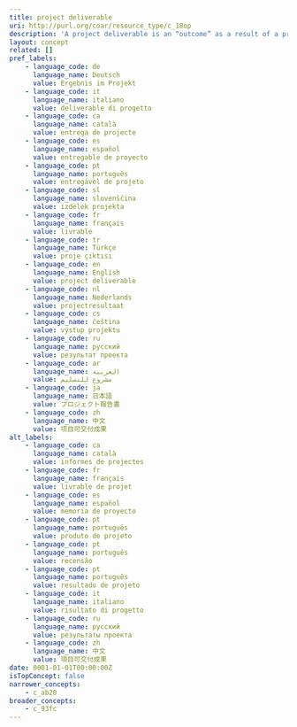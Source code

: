 ```yaml
---
title: project deliverable
uri: http://purl.org/coar/resource_type/c_18op
description: 'A project deliverable is an “outcome” as a result of a project that is intended to be delivered to a customer (e.g. funder). Examples of deliverable are report, document, work package or any other building block of an overall project. [Source: https://en.wikipedia.org/wiki/Deliverable ]'
layout: concept
related: []
pref_labels:
    - language_code: de
      language_name: Deutsch
      value: Ergebnis im Projekt
    - language_code: it
      language_name: italiano
      value: deliverable di progetto
    - language_code: ca
      language_name: català
      value: entrega de projecte
    - language_code: es
      language_name: español
      value: entregable de proyecto
    - language_code: pt
      language_name: português
      value: entregável de projeto
    - language_code: sl
      language_name: slovenščina
      value: izdelek projekta
    - language_code: fr
      language_name: français
      value: livrable
    - language_code: tr
      language_name: Türkçe
      value: proje çıktısı
    - language_code: en
      language_name: English
      value: project deliverable
    - language_code: nl
      language_name: Nederlands
      value: projectresultaat
    - language_code: cs
      language_name: čeština
      value: výstup projektu
    - language_code: ru
      language_name: русский
      value: результат проекта
    - language_code: ar
      language_name: العربية
      value: مشروع للتسليم
    - language_code: ja
      language_name: 日本語
      value: プロジェクト報告書
    - language_code: zh
      language_name: 中文
      value: 项目可交付成果
alt_labels:
    - language_code: ca
      language_name: català
      value: informes de projectes
    - language_code: fr
      language_name: français
      value: livrable de projet
    - language_code: es
      language_name: español
      value: memoria de proyecto
    - language_code: pt
      language_name: português
      value: produto de projeto
    - language_code: pt
      language_name: português
      value: recensão
    - language_code: pt
      language_name: português
      value: resultado de projeto
    - language_code: it
      language_name: italiano
      value: risultato di progetto
    - language_code: ru
      language_name: русский
      value: результаты проекта
    - language_code: zh
      language_name: 中文
      value: 項目可交付成果
date: 0001-01-01T00:00:00Z
isTopConcept: false
narrower_concepts:
    - c_ab20
broader_concepts:
    - c_93fc
---
```


